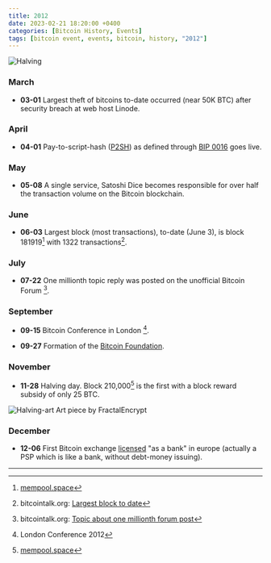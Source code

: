 ```yaml
---
title: 2012  
date: 2023-02-21 18:20:00 +0400
categories: [Bitcoin History, Events]
tags: [bitcoin event, events, bitcoin, history, "2012"]
---
```


![Halving](https://i.blogs.es/d16099/halving/1366_2000.jpg)

### **March**

* **03-01** Largest theft of bitcoins to-date occurred (near 50K BTC) after security breach at web host Linode.

### **April**

* **04-01** Pay-to-script-hash ([P2SH](https://en.bitcoin.it/wiki/P2SH)) as defined through [BIP 0016](https://en.bitcoin.it/wiki/BIP_0016) goes live.

### **May**

* **05-08** A single service, Satoshi Dice becomes responsible for over half the transaction volume on the Bitcoin blockchain.

### **June**

* **06-03** Largest block (most transactions), to-date (June 3), is block 181919[^1] with 1322 transactions[^2].

### **July**

* **07-22** One millionth topic reply was posted on the unofficial Bitcoin Forum [^3].

### **September**

* **09-15** Bitcoin Conference in London [^4].

* **09-27** Formation of the [Bitcoin Foundation](https://en.bitcoin.it/wiki/Bitcoin_Foundation).

### **November**

* **11-28** Halving day. Block 210,000[^5] is the first with a block reward subsidy of only 25 BTC.

![Halving-art](https://nostr.build/i/nostr.build_3a237b5d69a5cbf8bbc0d7c99e8483434a5fd52eb60c1b5514433df9046fce94.png)
Art piece by FractalEncrypt

### **December**

* **12-06** First Bitcoin exchange [licensed](https://bitcointalk.org/index.php?topic=129461.0) "as a bank" in europe (actually a PSP which is like a bank, without debt-money issuing).

***

[^1]: [mempool.space](https://mempool.space/block/000000000000048eafc216a4b55f5cf2400786925e01d611bcf7964465de13e9)

[^2]: bitcointalk.org: [Largest block to date](http://bitcointalk.org/index.php?topic=85353.msg939859#msg939859)

[^3]: bitcointalk.org: [Topic about one millionth forum post](https://bitcointalk.org/index.php?topic=94608.0)

[^4]:  London Conference 2012

[^5]: [mempool.space](https://mempool.space/block/000000000000048b95347e83192f69cf0366076336c639f9b7228e9ba171342e)


